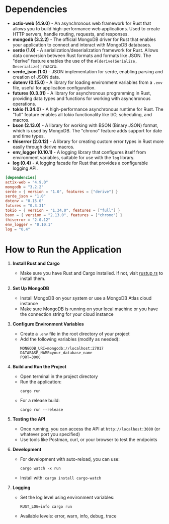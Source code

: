 # Dependencies

- **actix-web (4.9.0)** - An asynchronous web framework for Rust that allows you to build high-performance web applications. Used to create HTTP servers, handle routing, requests, and responses.
- **mongodb (3.2.2)** - The official MongoDB driver for Rust that enables your application to connect and interact with MongoDB databases.
- **serde (1.0)** - A serialization/deserialization framework for Rust. Allows data conversion between Rust formats and formats like JSON. The "derive" feature enables the use of the `#[derive(Serialize, Deserialize)]` macro.
- **serde_json (1.0)** - JSON implementation for serde, enabling parsing and creation of JSON data.
- **dotenv (0.15.0)** - A library for loading environment variables from a `.env` file, useful for application configuration.
- **futures (0.3.31)** - A library for asynchronous programming in Rust, providing data types and functions for working with asynchronous operations.
- **tokio (1.34.0)** - A high-performance asynchronous runtime for Rust. The "full" feature enables all tokio functionality like I/O, scheduling, and macros.
- **bson (2.13.0)** - A library for working with BSON (Binary JSON) format, which is used by MongoDB. The "chrono" feature adds support for date and time types.
- **thiserror (2.0.12)** - A library for creating custom error types in Rust more easily through derive macros.
- **env_logger (0.10.1)** - A logging library that configures itself from environment variables, suitable for use with the `log` library.
- **log (0.4)** - A logging facade for Rust that provides a configurable logging API.

```toml
[dependencies]
actix-web = "4.9.0"
mongodb = "3.2.2"
serde = { version = "1.0", features = ["derive"] }
serde_json = "1.0"
dotenv = "0.15.0"
futures = "0.3.31"
tokio = { version = "1.34.0", features = ["full"] }
bson = { version = "2.13.0", features = ["chrono"] }
thiserror = "2.0.12"
env_logger = "0.10.1"
log = "0.4"
```

# How to Run the Application

1. **Install Rust and Cargo**
    - Make sure you have Rust and Cargo installed. If not, visit [rustup.rs](https://rustup.rs) to install them.

2. **Set Up MongoDB**
    - Install MongoDB on your system or use a MongoDB Atlas cloud instance
    - Make sure MongoDB is running on your local machine or you have the connection string for your cloud instance

3. **Configure Environment Variables**
    - Create a `.env` file in the root directory of your project
    - Add the following variables (modify as needed):
      ```
      MONGODB_URI=mongodb://localhost:27017
      DATABASE_NAME=your_database_name
      PORT=3000
      ```

4. **Build and Run the Project**
    - Open terminal in the project directory
    - Run the application:
      ```
      cargo run
      ```
    - For a release build:
      ```
      cargo run --release
      ```

5. **Testing the API**
    - Once running, you can access the API at `http://localhost:3000` (or whatever port you specified)
    - Use tools like Postman, curl, or your browser to test the endpoints

6. **Development**
    - For development with auto-reload, you can use:
      ```
      cargo watch -x run
      ```
    - Install with: `cargo install cargo-watch`

7. **Logging**
    - Set the log level using environment variables:
      ```
      RUST_LOG=info cargo run
      ```
    - Available levels: error, warn, info, debug, trace

